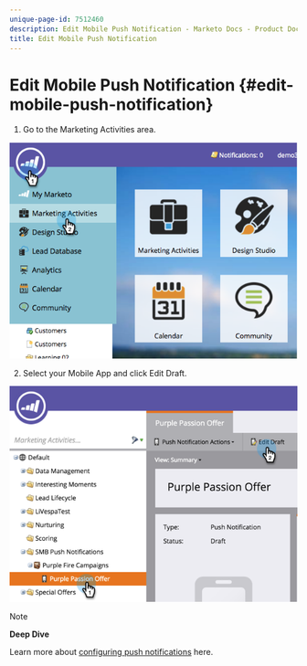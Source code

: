 ```yaml
---
unique-page-id: 7512460
description: Edit Mobile Push Notification - Marketo Docs - Product Documentation
title: Edit Mobile Push Notification
---
```


# Edit Mobile Push Notification {#edit-mobile-push-notification}

1. Go to the Marketing Activities area.

![](assets/image2015-4-22-18-3a44-3a42.png)

2. Select your Mobile App and click Edit Draft.

![](assets/image2015-4-22-18-3a45-3a13.png)

>[!NOTE]
>
>**Deep Dive**
>
>Learn more about [configuring push notifications](configure-mobile-push-notification.md) here.

